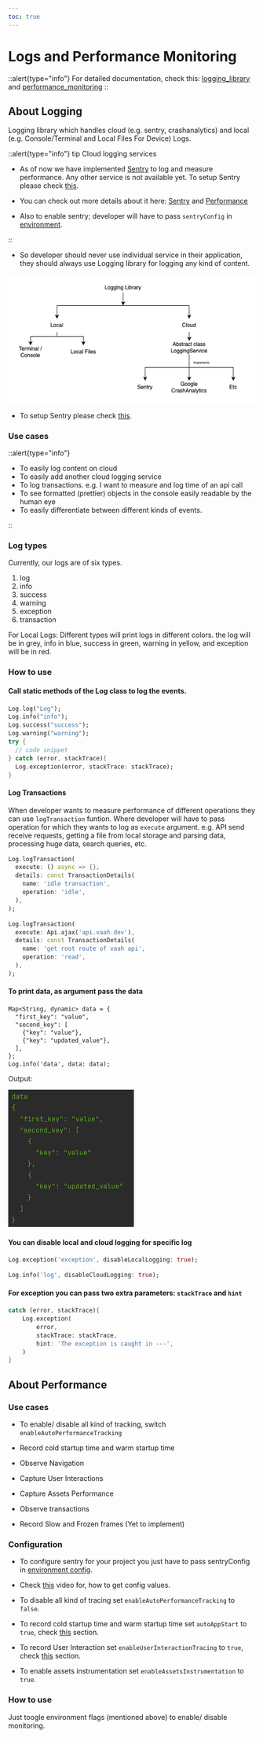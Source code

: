 ```yaml
---
toc: true
---
```


# Logs and Performance Monitoring

::alert{type="info"}
For detailed documentation, check this: [logging_library](../directory_structure/vaahextendflutter/services/logging_library/logging_library) and [performance_monitoring](../directory_structure/vaahextendflutter/services/performance_monitoring)
::

## About Logging

Logging library which handles cloud (e.g. sentry, crashanalytics) and local (e.g. Console/Terminal and Local Files For Device) Logs.

::alert{type="info"}
tip Cloud logging services

- As of now we have implemented [Sentry](../directory_structure/vaahextendflutter/services/logging_library/_cloud/sentry_logging_service) to log and measure performance. Any other service is not available yet. To setup Sentry please check [this](../directory_structure/vaahextendflutter/services/logging_library/_cloud/sentry_logging_service.md#configuration).

- You can check out more details about it here: [Sentry](../directory_structure/vaahextendflutter/services/logging_library/_cloud/sentry_logging_service) and [Performance](../directory_structure/vaahextendflutter/services/performance_monitoring)

- Also to enable sentry; developer will have to pass `sentryConfig` in [environment](../essentials/environments).

::

- So developer should never use individual service in their application, they should always use Logging library for logging any kind of content.

<img src="/images/flutter/components/log/hierarchy.png" alt="hierarchy">

- To setup Sentry please check [this](../directory_structure/vaahextendflutter/services/logging_library/_cloud/sentry_logging_service.md#configuration).

### Use cases

::alert{type="info"}
- To easily log content on cloud
- To easily add another cloud logging service
- To log transactions. e.g. I want to measure and log time of an api call
- To see formatted (prettier) objects in the console easily readable by the human eye
- To easily differentiate between different kinds of events.

::

### Log types
Currently, our logs are of six types.
1. log
2. info
3. success
4. warning
5. exception
6. transaction

For Local Logs: Different types will print logs in different colors. the log will be in grey, info in blue, success in green, warning in yellow, and exception will be in red.

### How to use

#### Call static methods of the Log class to log the events.

```dart
Log.log("Log");
Log.info("info");
Log.success("success");
Log.warning("warning");
try {
  // code snippet
} catch (error, stackTrace){
  Log.exception(error, stackTrace: stackTrace);
}
```

#### Log Transactions

When developer wants to measure performance of different operations they can use `logTransaction` funtion. Where developer will have to pass operation for which they wants to log as `execute` argument. e.g. API send receive requests, getting a file from local storage and parsing data, processing huge data, search queries, etc.

```dart
Log.logTransaction(
  execute: () async => {},
  details: const TransactionDetails(
    name: 'idle transaction',
    operation: 'idle',
  ),
);
```

```dart
Log.logTransaction(
  execute: Api.ajax('api.vaah.dev'),
  details: const TransactionDetails(
    name: 'get root route of vaah api',
    operation: 'read',
  ),
);
```

#### To print data, as argument pass the data
```dart{8}
Map<String, dynamic> data = {
  "first_key": "value",
  "second_key": [
    {"key": "value"},
    {"key": "updated_value"},
  ],
};
Log.info('data', data: data);
```

Output:

<img src="/images/flutter/components/log/prettier-log.png" alt="Output">

#### You can disable local and cloud logging for specific log

```dart
Log.exception('exception', disableLocalLogging: true);
```

```dart
Log.info('log', disableCloudLogging: true);
```

#### For exception you can pass two extra parameters: `stackTrace` and `hint`

```dart
catch (error, stackTrace){
    Log.exception(
        error,
        stackTrace: stackTrace,
        hint: 'The exception is caught in ---',
    )
}
```

## About Performance

### Use cases

- To enable/ disable all kind of tracking, switch `enableAutoPerformanceTracking`

- Record cold startup time and warm startup time

- Observe Navigation

- Capture User Interactions

- Capture Assets Performance

- Observe transactions

- Record Slow and Frozen frames (Yet to implement)

### Configuration

- To configure sentry for your project you just have to pass sentryConfig in [environment config](../directory_structure/vaahextendflutter/env.md).

- Check [this](https://youtu.be/LWc67Vja5YA) video for, how to get config values.

- To disable all kind of tracing set `enableAutoPerformanceTracking` to `false`.

- To record cold startup time and warm startup time set `autoAppStart` to `true`, check [this](../directory_structure/vaahextendflutter/services/performance_monitoring.md#startup-time) section.

- To record User Interaction set `enableUserInteractionTracing` to `true`, check [this](../directory_structure/vaahextendflutter/services/performance_monitoring.md#capture-user-interactions) section.

- To enable assets instrumentation set `enableAssetsInstrumentation` to `true`.

### How to use

Just toogle environment flags (mentioned above) to enable/ disable monitoring.